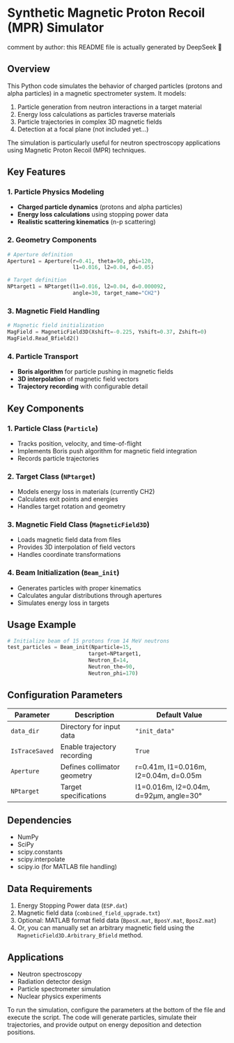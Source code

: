 # Synthetic Magnetic Proton Recoil (MPR) Simulator
comment by author: this README file is actually generated by DeepSeek 🤣
## Overview
This Python code simulates the behavior of charged particles (protons and alpha particles) in a magnetic spectrometer system. It models:
1. Particle generation from neutron interactions in a target material
2. Energy loss calculations as particles traverse materials
3. Particle trajectories in complex 3D magnetic fields
4. Detection at a focal plane (not included yet...)

The simulation is particularly useful for neutron spectroscopy applications using Magnetic Proton Recoil (MPR) techniques.

## Key Features

### 1. Particle Physics Modeling
- **Charged particle dynamics** (protons and alpha particles)
- **Energy loss calculations** using stopping power data
- **Realistic scattering kinematics** (n-p scattering)

### 2. Geometry Components
```python
# Aperture definition
Aperture1 = Aperture(r=0.41, theta=90, phi=120, 
                     l1=0.016, l2=0.04, d=0.05)

# Target definition
NPtarget1 = NPtarget(l1=0.016, l2=0.04, d=0.000092, 
                     angle=30, target_name="CH2")
```

### 3. Magnetic Field Handling
```python
# Magnetic field initialization
MagField = MagneticField3D(Xshift=-0.225, Yshift=0.37, Zshift=0)
MagField.Read_Bfield2()
```

### 4. Particle Transport
- **Boris algorithm** for particle pushing in magnetic fields
- **3D interpolation** of magnetic field vectors
- **Trajectory recording** with configurable detail

## Key Components

### 1. Particle Class (`Particle`)
- Tracks position, velocity, and time-of-flight
- Implements Boris push algorithm for magnetic field integration
- Records particle trajectories

### 2. Target Class (`NPtarget`)
- Models energy loss in materials (currently CH2)
- Calculates exit points and energies
- Handles target rotation and geometry

### 3. Magnetic Field Class (`MagneticField3D`)
- Loads magnetic field data from files
- Provides 3D interpolation of field vectors
- Handles coordinate transformations

### 4. Beam Initialization (`Beam_init`)
- Generates particles with proper kinematics
- Calculates angular distributions through apertures
- Simulates energy loss in targets

## Usage Example

```python
# Initialize beam of 15 protons from 14 MeV neutrons
test_particles = Beam_init(Nparticle=15, 
                          target=NPtarget1, 
                          Neutron_E=14, 
                          Neutron_the=90, 
                          Neutron_phi=170)
```

## Configuration Parameters
| Parameter | Description | Default Value |
|-----------|-------------|---------------|
| `data_dir` | Directory for input data | `"init_data"` |
| `IsTraceSaved` | Enable trajectory recording | `True` |
| `Aperture` | Defines collimator geometry | r=0.41m, l1=0.016m, l2=0.04m, d=0.05m |
| `NPtarget` | Target specifications | l1=0.016m, l2=0.04m, d=92μm, angle=30° |

## Dependencies
- NumPy
- SciPy
- scipy.constants
- scipy.interpolate
- scipy.io (for MATLAB file handling)

## Data Requirements
1. Energy Stopping Power data (`ESP.dat`)
2. Magnetic field data (`combined_field_upgrade.txt`)
3. Optional: MATLAB format field data (`BposX.mat`, `BposY.mat`, `BposZ.mat`)
4. Or, you can manually set an arbitrary magnetic field using the `MagneticField3D.Arbitrary_Bfield` method.

## Applications
- Neutron spectroscopy
- Radiation detector design
- Particle spectrometer simulation
- Nuclear physics experiments

To run the simulation, configure the parameters at the bottom of the file and execute the script. The code will generate particles, simulate their trajectories, and provide output on energy deposition and detection positions.
